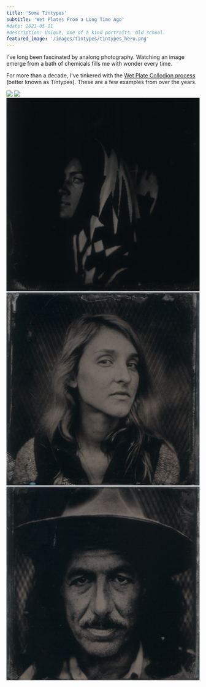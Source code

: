 ```yaml
---
title: 'Some Tintypes'
subtitle: 'Wet Plates From a Long Time Ago'
#date: 2021-05-11
#description: Unique, one of a kind portraits. Old school.
featured_image: '/images/tintypes/tintypes_hero.png'
---
```


I've long been fascinated by analong photography. Watching an image emerge from a bath of chemicals fills me with wonder every time. 

For more than a decade, I've tinkered with the <a href="https://en.wikipedia.org/wiki/Collodion_process">Wet Plate Collodion process</a> (better known as Tintypes). These are a few examples from over the years. 

<img src ="/images/tintypes/Adrienne3.jpg"/>

<img src ="/images/tintypes/austin.png"/>

<img src ="/images/tintypes/sarah.jpg"/>

<img src ="/images/tintypes/raven.png"/>

<img src ="/images/tintypes/miguel.png"/>